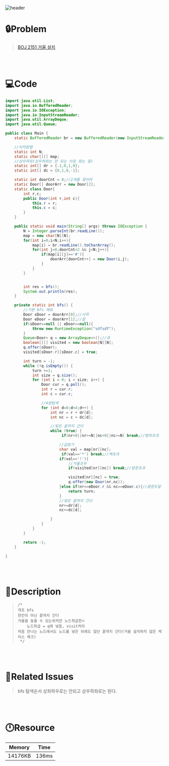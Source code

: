 ![header](https://capsule-render.vercel.app/api?type=waving&height=200&color=0:FF658D,100:FFCB32&text=BOJ%202151&fontColor=FFFFFF&fontAlign=80&fontAlignY=35&fontSize=50)

# **🔒Problem**

> [BOJ 2151 거울 설치](https://www.acmicpc.net/problem/2151)

<br>
<br>

# **💻Code**

```java
import java.util.List;
import java.io.BufferedReader;
import java.io.IOException;
import java.io.InputStreamReader;
import java.util.ArrayDeque;
import java.util.Queue;

public class Main {
    static BufferedReader br = new BufferedReader(new InputStreamReader(System.in));

    //이차원맵
    static int N;
    static char[][] map;
    //상우하좌(상우하좌는 안 되는 이유 찾는 중)
    static int[] dr = {-1,0,1,0};
    static int[] dc = {0,1,0,-1};

    static int doorCnt = 0;//2개를 찾아라
    static Door[] doorArr = new Door[2];
    static class Door{
        int r,c;
        public Door(int r,int c){
            this.r = r;
            this.c = c;
        }
    }

    public static void main(String[] args) throws IOException {
        N = Integer.parseInt(br.readLine());
        map = new char[N][N];
        for(int i=0;i<N;i++){
            map[i] = br.readLine().toCharArray();
            for(int j=0;doorCnt<2 && j<N;j++){
                if(map[i][j]=='#'){
                    doorArr[doorCnt++] = new Door(i,j);
                }
            }
        }


        int res = bfs();
        System.out.println(res);
    }

    private static int bfs() {
        //기본 bfs 재료
        Door sDoor = doorArr[0];//시작
        Door eDoor = doorArr[1];//끝
        if(sDoor==null || eDoor==null){
            throw new RuntimeException("sdfsdf");
        }
        Queue<Door> q = new ArrayDeque<>();//큐
        boolean[][] visited = new boolean[N][N];
        q.offer(sDoor);
        visited[sDoor.r][sDoor.c] = true;

        int turn = -1;
        while (!q.isEmpty()) {
            turn +=1;
            int size = q.size();
            for (int i = 0; i < size; i++) {
                Door cur = q.poll();
                int r = cur.r;
                int c = cur.c;

                //4방탐색
                for (int d=0;d<4;d++) {
                    int nr = r + dr[d];
                    int nc = c + dc[d];

                    //빛은 끝까지 간다
                    while (true) {
                         if(nr<0||nr>=N||nc<0||nc>=N) break;//범위초과

                        //값분기
                        char val = map[nr][nc];
                         if(val=='*') break;//벽초과
                        if(val=='!'){
                            //거울조우
                            if(visited[nr][nc]) break;//방문초과

                            visited[nr][nc] = true;
                            q.offer(new Door(nr,nc));
                        }else if(nr==eDoor.r && nc==eDoor.c){//끝문도달
                            return turn;
                        }
                        //빛은 끝까지 간다
                        nr+=dr[d];
                        nc+=dc[d];

                    }
                }
            }
        }

        return -1;
    }

}
```

<br>
<br>

# **🔑Description**

> ```
> /*
> 개조 bfs
> 한칸이 아닌 끝까지 간다
> 거울을 놓을 수 있는위치만 노드취급한ㄷ
>     노드취급 = q에 넣음, visit처리
> 처음 만나는 노드에서도 노드를 넣은 뒤에도 일단 끝까지 간다(거울 설치하지 않은 케이스 체크)
>  */
> ```
>
> 

<br>
<br>

# **📑Related Issues**

> bfs 탐색순서 상좌하우로는 안되고 상우하좌로는 된다.

<br>
<br>

# **🕛Resource**

| Memory  | Time  |
| ------- | ----- |
| 14176KB | 136ms |
